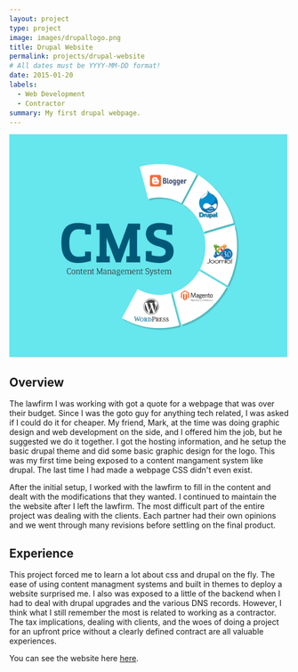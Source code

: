 ```yaml
---
layout: project
type: project
image: images/drupallogo.png
title: Drupal Website
permalink: projects/drupal-website
# All dates must be YYYY-MM-DD format!
date: 2015-01-20
labels:
  - Web Development
  - Contractor
summary: My first drupal webpage.
---
```


<img class="ui image" src="../images/cms.png" width="500" height="400">

## Overview

The lawfirm I was working with got a quote for a webpage that was over their budget. Since I was the goto guy for anything tech related, I was asked if I could do it for cheaper.  My friend, Mark, at the time was doing graphic design and web development on the side, and I offered him the job, but he suggested we do it together.  I got the hosting information, and he setup the basic drupal theme and did some basic graphic design for the logo.  This was my first time being exposed to a content mangament system like drupal. The last time I had made a webpage CSS didn't even exist. 

After the initial setup, I worked with the lawfirm to fill in the content and dealt with the modifications that they wanted. I continued to maintain the the website after I left the lawfirm.  The most difficult part of the entire project was dealing with the clients. Each partner had their own opinions and we went through many revisions before settling on the final product.

## Experience

This project forced me to learn a lot about css and drupal on the fly.  The ease of using content managment systems and built in themes to  deploy a website surprised me.  I also was exposed to a little of the backend when I had to deal with drupal upgrades and the various DNS records. However, I think what I still remember the most is related to working as a contractor.  The tax implications, dealing with clients, and the woes of doing a project for an upfront price without a clearly defined contract are all valuable experiences.


You can see the website here <a href="https://tqlawyers.com">here</a>.



